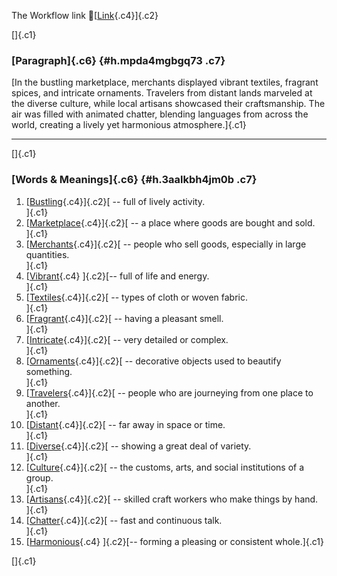 The Workflow link
👏[[Link](https://www.google.com/url?q=http://www.google.com&sa=D&source=editors&ust=1758950707141543&usg=AOvVaw0TdbuJvFGAXYyYX-mZnMne){.c4}]{.c2}

[]{.c1}

### [Paragraph]{.c6} {#h.mpda4mgbgq73 .c7}

[In the bustling marketplace, merchants displayed vibrant textiles,
fragrant spices, and intricate ornaments. Travelers from distant lands
marveled at the diverse culture, while local artisans showcased their
craftsmanship. The air was filled with animated chatter, blending
languages from across the world, creating a lively yet harmonious
atmosphere.]{.c1}

------------------------------------------------------------------------

[]{.c1}

### [Words & Meanings]{.c6} {#h.3aalkbh4jm0b .c7}

1.  [[Bustling](https://www.google.com/url?q=http://www.google.com&sa=D&source=editors&ust=1758950707142295&usg=AOvVaw2TuefxiEBPS8_4Qzuwj7Qq){.c4}]{.c2}[ --
    full of lively activity.\
    ]{.c1}
2.  [[Marketplace](https://www.google.com/url?q=http://www.google.com&sa=D&source=editors&ust=1758950707142439&usg=AOvVaw33pIhtzgFGqYuQvKppylJj){.c4}]{.c2}[ --
    a place where goods are bought and sold.\
    ]{.c1}
3.  [[Merchants](https://www.google.com/url?q=http://www.google.com&sa=D&source=editors&ust=1758950707142580&usg=AOvVaw2LryRyZSrCtE8Y-L555pVn){.c4}]{.c2}[ --
    people who sell goods, especially in large quantities.\
    ]{.c1}
4.  [[Vibrant](https://www.google.com/url?q=http://www.google.com&sa=D&source=editors&ust=1758950707142758&usg=AOvVaw2RkQC-2rU2XP9PyPXqDsNC){.c4}
    ]{.c2}[-- full of life and energy.\
    ]{.c1}
5.  [[Textiles](https://www.google.com/url?q=http://www.google.com&sa=D&source=editors&ust=1758950707142935&usg=AOvVaw2KuqO3LmyyeLJtdrdJl7g0){.c4}]{.c2}[ --
    types of cloth or woven fabric.\
    ]{.c1}
6.  [[Fragrant](https://www.google.com/url?q=http://www.google.com&sa=D&source=editors&ust=1758950707143138&usg=AOvVaw0lxCHw3_cLiYP5OkyAT4lF){.c4}]{.c2}[ --
    having a pleasant smell.\
    ]{.c1}
7.  [[Intricate](https://www.google.com/url?q=http://www.google.com&sa=D&source=editors&ust=1758950707143318&usg=AOvVaw0G8i4r72PdHUQ_XlfD2fot){.c4}]{.c2}[ --
    very detailed or complex.\
    ]{.c1}
8.  [[Ornaments](https://www.google.com/url?q=http://www.google.com&sa=D&source=editors&ust=1758950707143537&usg=AOvVaw2H9HpVmy9MyomgTDIYkOd8){.c4}]{.c2}[ --
    decorative objects used to beautify something.\
    ]{.c1}
9.  [[Travelers](https://www.google.com/url?q=http://www.google.com&sa=D&source=editors&ust=1758950707143717&usg=AOvVaw2XzJIoAIQjrkYnqSuOOsYa){.c4}]{.c2}[ --
    people who are journeying from one place to another.\
    ]{.c1}
10. [[Distant](https://www.google.com/url?q=http://www.google.com&sa=D&source=editors&ust=1758950707143873&usg=AOvVaw2okSF7xCoK1pSgZFMxb34b){.c4}]{.c2}[ --
    far away in space or time.\
    ]{.c1}
11. [[Diverse](https://www.google.com/url?q=http://www.google.com&sa=D&source=editors&ust=1758950707144021&usg=AOvVaw2k-HHGorsboHsQ2y725KeL){.c4}]{.c2}[ --
    showing a great deal of variety.\
    ]{.c1}
12. [[Culture](https://www.google.com/url?q=http://www.google.com&sa=D&source=editors&ust=1758950707144204&usg=AOvVaw0nGszUeS9hGZ9wjz0F9cKr){.c4}]{.c2}[ --
    the customs, arts, and social institutions of a group.\
    ]{.c1}
13. [[Artisans](https://www.google.com/url?q=http://www.google.com&sa=D&source=editors&ust=1758950707144379&usg=AOvVaw3TgTzADFOo7zP90XjaftQR){.c4}]{.c2}[ --
    skilled craft workers who make things by hand.\
    ]{.c1}
14. [[Chatter](https://www.google.com/url?q=http://www.google.com&sa=D&source=editors&ust=1758950707144522&usg=AOvVaw3X9utgtMDPzaD8SOcJ4FeZ){.c4}]{.c2}[ --
    fast and continuous talk.\
    ]{.c1}
15. [[Harmonious](https://www.google.com/url?q=http://www.google.com&sa=D&source=editors&ust=1758950707144660&usg=AOvVaw3TyF3iVtUNKK1E5MymGED2){.c4}
    ]{.c2}[-- forming a pleasing or consistent whole.]{.c1}

[]{.c1}
